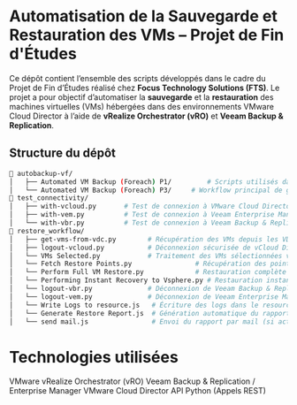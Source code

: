 #  Automatisation de la Sauvegarde et Restauration des VMs – Projet de Fin d'Études

Ce dépôt contient l’ensemble des scripts développés dans le cadre du Projet de Fin d’Études réalisé chez **Focus Technology Solutions (FTS)**. Le projet a pour objectif d’automatiser la **sauvegarde** et la **restauration** des machines virtuelles (VMs) hébergées dans des environnements VMware Cloud Director à l’aide de **vRealize Orchestrator (vRO)** et **Veeam Backup & Replication**.

##  Structure du dépôt

```bash
📁 autobackup-vf/
│   ├── Automated VM Backup (Foreach) P1/         # Scripts utilisés dans le workflow d’ajout automatique des VMs aux jobs de sauvegarde
│   └── Automated VM Backup (Foreach) P3/     # Workflow principal de gestion des VDCs et déclenchement du P1
📁 test_connectivity/
│   ├── with-vcloud.py       # Test de connexion à VMware Cloud Director
│   ├── with-vem.py          # Test de connexion à Veeam Enterprise Manager
│   └── with-vbr.py          # Test de connexion à Veeam Backup & Replication
📁 restore_workflow/
│   ├── get-vms-from-vdc.py        # Récupération des VMs depuis les VDCs sélectionnés
│   ├── logout-vcloud.py           # Déconnexion sécurisée de vCloud Director
│   └── VMs Selected.py            # Traitement des VMs sélectionnées via l’interface utilisateur
│   └── Fetch Restore Points.py                # Récupération des points de restauration disponibles
│   └── Perform Full VM Restore.py             # Restauration complète d'une VM
│   └── Performing Instant Recovery to Vsphere.py # Restauration instantanée vers vSphere
│   └── logout-vbr.py              # Déconnexion de Veeam Backup & Replication
│   └── logout-vem.py              # Déconnexion de Veeam Enterprise Manager
│   └── Write Logs to resource.js   # Écriture des logs dans le resource element
│   └── Generate Restore Report.js  # Génération automatique du rapport final
│   └── send mail.js                # Envoi du rapport par mail (si activé)
```
# Technologies utilisées
VMware vRealize Orchestrator (vRO)
Veeam Backup & Replication / Enterprise Manager
VMware Cloud Director API
Python (Appels REST)
